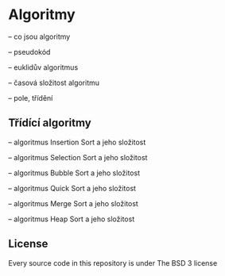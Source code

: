 # Algoritmy

– co jsou algoritmy

– pseudokód

– euklidův algoritmus

– časová složitost algoritmu

– pole, třídění

## Třídící algoritmy

– algoritmus Insertion Sort a jeho složitost

– algoritmus Selection Sort a jeho složitost

– algoritmus Bubble Sort a jeho složitost

– algoritmus Quick Sort a jeho složitost

– algoritmus Merge Sort a jeho složitost

– algoritmus Heap Sort a jeho složitost

## License

Every source code in this repository is under The BSD 3 license
